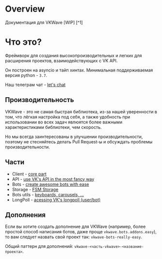 # Overview

Документация для VKWave [WIP] [^1]

# Что это?

Фреймворк для создания высокопроизводительных и легких для расширения проектов, взаимодействующих с VK API.

Он построен на asyncio и тайп хинтах. Минимальная поддерживаемая версия python - `3.7`.


Наш телеграм чат - [let's chat](https://t.me/vkwave)

## Производительность

VKWave - это не самая быстрая библиотека, из-за нашей уверенности в том, что лёгкая настройка под себя, а также удобность при использовании во всех задач явлюятся более важными характеристиками библиотеки, чем скорость.

Но мы всегда заинтересованы в улучшении производительности, поэтому не стесняйтесь делать Pull Request-ы и обсуждать проблемы производительности.

## Части

- Client - [core part](./client)
- API - [use VK's API in the most fancy way](./api)
- Bots - [create awesome bots with ease](./bots)
- Storage - [FSM Storage](./bots/storage.md)
- Bots utils - [keyboards, carousels, ...](./bots/utils)
- LongPoll - [acessing VK's longpoll (user/bot)](./longpoll)


## Дополнения

Если вы хотите создать дополнение для VKWave (например, более простой способ написания ботов, даже проще `vkwave.bots.addons.easy`), то вам следует назвать свой проект так: `vkwave-bots-really-easy`.

Общий паттерн для дополнений: `vkwave-<часть-vkwave>-<название-проекта>`.
